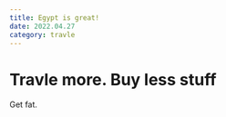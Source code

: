 ```yaml
---
title: Egypt is great!
date: 2022.04.27
category: travle
---
```


# Travle more. Buy less stuff

Get fat.
